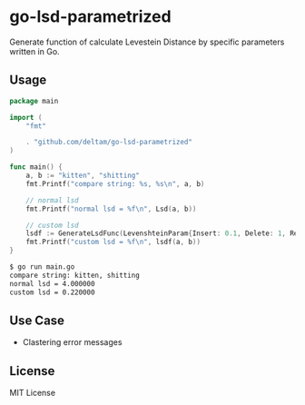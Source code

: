 # go-lsd-parametrized

Generate function of calculate Levestein Distance by specific parameters written in Go.

## Usage

```go
package main

import (
    "fmt"

    . "github.com/deltam/go-lsd-parametrized"
)

func main() {
    a, b := "kitten", "shitting"
    fmt.Printf("compare string: %s, %s\n", a, b)

    // normal lsd
    fmt.Printf("normal lsd = %f\n", Lsd(a, b))

    // custom lsd
    lsdf := GenerateLsdFunc(LevenshteinParam{Insert: 0.1, Delete: 1, Replace: 0.01})
    fmt.Printf("custom lsd = %f\n", lsdf(a, b))
}
```

```sh
$ go run main.go
compare string: kitten, shitting
normal lsd = 4.000000
custom lsd = 0.220000
```

## Use Case

- Clastering error messages

## License

MIT License
